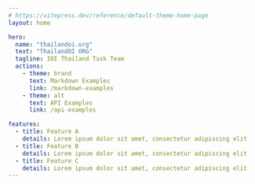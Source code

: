 ```yaml
---
# https://vitepress.dev/reference/default-theme-home-page
layout: home

hero:
  name: "thailandoi.org"
  text: "ThailandOI ORG"
  tagline: IOI Thailand Task Team
  actions:
    - theme: brand
      text: Markdown Examples
      link: /markdown-examples
    - theme: alt
      text: API Examples
      link: /api-examples

features:
  - title: Feature A
    details: Lorem ipsum dolor sit amet, consectetur adipiscing elit
  - title: Feature B
    details: Lorem ipsum dolor sit amet, consectetur adipiscing elit
  - title: Feature C
    details: Lorem ipsum dolor sit amet, consectetur adipiscing elit
---
```

